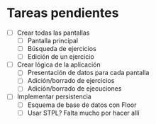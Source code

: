 # Tareas pendientes

- [ ] Crear todas las pantallas
    - [ ] Pantalla principal
    - [ ] Búsqueda de ejercicios
    - [ ] Edición de un ejercicio

- [ ] Crear lógica de la aplicación
    - [ ] Presentación de datos para cada pantalla
    - [ ] Adición/borrado de ejercicios
    - [ ] Adición/borrado de ejecuciones

- [ ] Implementar persistencia
    - [ ] Esquema de base de datos con Floor
    - [ ] Usar STPL? Falta mucho por hacer allí

